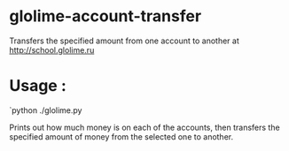 # glolime-account-transfer
Transfers the specified amount from one account to another at http://school.glolime.ru
# Usage : 
`python ./glolime.py

Prints out how much money is on each of the accounts, then transfers the specified amount of money from the selected one to another.
